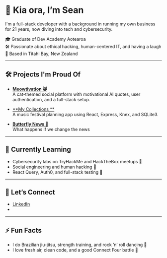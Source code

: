 # 👋 Kia ora, I’m Sean

I'm a full-stack developer with a background in running my own business for 21 years, now diving into tech and cybersecurity.

🎓 Graduate of Dev Academy Aotearoa  
🛠️ Passionate about ethical hacking, human-centered IT, and having a laugh  
🌊 Based in Titahi Bay, New Zealand

---

## 🛠️ Projects I'm Proud Of

- [**Meowtivation 😺**](https://github.com/sean-crawfordx/meowtivation)  
  A cat-themed social platform with motivational AI quotes, user authentication, and a full-stack setup.

- [**My Collections **](https://github.com/sean-crawfordx/dreamfest)  
  A music festival planning app using React, Express, Knex, and SQLite3.

- [**Butterfly News 🦋**](https://github.com/sean-crawfordx/butterfly-news)  
  What happens if we change the news

---

## 🌱 Currently Learning

- Cybersecurity labs on TryHackMe and HackTheBox meetups 🔐  
- Social engineering and human hacking 🧠  
- React Query, Auth0, and full-stack testing 🧪  

---

## 💬 Let’s Connect

- [LinkedIn](https://www.linkedin.com/in/1seancrawford/)  
-  

---

## ⚡ Fun Facts

- I do Brazilian jiu-jitsu, strength training, and rock ’n’ roll dancing 🕺  
- I love fresh air, clean code, and a good Connect Four battle 🎯
